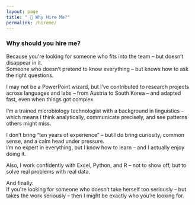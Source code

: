 ```yaml
---
layout: page
title: " 🤝 Why Hire Me?"
permalink: /hireme/
---
```


### Why should you hire me?

Because you're looking for someone who fits into the team – but doesn’t disappear in it.  
Someone who doesn’t pretend to know everything – but knows how to ask the right questions.

I may not be a PowerPoint wizard, but I’ve contributed to research projects across languages and labs – from Austria to South Korea – and adapted fast, even when things got complex.

I’m a trained microbiology technologist with a background in linguistics – which means I think analytically, communicate precisely, and see patterns others might miss.

I don’t bring “ten years of experience” – but I do bring curiosity, common sense, and a calm head under pressure.  
I’m no expert in everything, but I know how to learn – and I actually enjoy doing it.

Also, I work confidently with Excel, Python, and R – not to show off, but to solve real problems with real data.

And finally:  
If you're looking for someone who doesn’t take herself too seriously – but takes the work seriously – then I might be exactly who you’re looking for.
